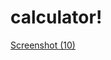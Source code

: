 # calculator!
[Screenshot (10)](https://user-images.githubusercontent.com/90369933/146603124-c31ca995-67c4-4b52-a86f-d4bab86b29fe.png)
